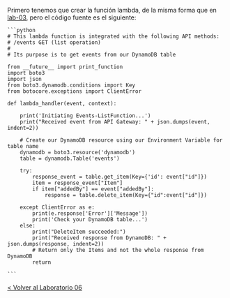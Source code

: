 
Primero tenemos que crear la función lambda, de la misma forma que en [lab-03](../lambda-functions-python/EventsList), pero el código fuente es el siguiente:

	```python
	# This lambda function is integrated with the following API methods:
	# /events GET (list operation)
	#
	# Its purpose is to get events from our DynamoDB table
	
	from __future__ import print_function
	import boto3
	import json
	from boto3.dynamodb.conditions import Key
	from botocore.exceptions import ClientError
	
	def lambda_handler(event, context):
	
	    print('Initiating Events-ListFunction...')
	    print("Received event from API Gateway: " + json.dumps(event, indent=2))
	    
	    # Create our DynamoDB resource using our Environment Variable for table name
	    dynamodb = boto3.resource('dynamodb')
	    table = dynamodb.Table('events')
	
	    try:
	        response_event = table.get_item(Key={'id': event["id"]})
	        item = response_event["Item"]
	        if item["addedBy"] == event["addedBy"]:
	            response = table.delete_item(Key={"id":event["id"]})
	        
	    except ClientError as e:
	        print(e.response['Error']['Message'])
	        print('Check your DynamoDB table...')
	    else:
	        print("DeleteItem succeeded:")
	        print("Received response from DynamoDB: " + json.dumps(response, indent=2))
	        # Return only the Items and not the whole response from DynamoDB
	        return
	
	```


[< Volver al Laboratorio 06 ](../../lab-06#crear-endpoint-4)
